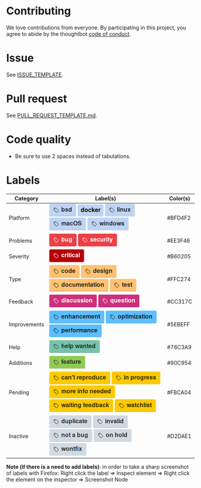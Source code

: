 # Contributing

We love contributions from everyone.
By participating in this project,
you agree to abide by the thoughtbot [code of conduct].

[code of conduct]: https://thoughtbot.com/open-source-code-of-conduct

# Issue

See [ISSUE_TEMPLATE](ISSUE_TEMPLATE).

# Pull request

See [PULL_REQUEST_TEMPLATE.md](PULL_REQUEST_TEMPLATE.md).

# Code quality

- Be sure to use 2 spaces instead of tabulations.

# Labels

| Category     | Label(s)                                                                                                                                                          | Color(s) |
| ------------ | ----------------------------------------------------------------------------------------------------------------------------------------------------------------- | -------- |
| Platform     | ![](labels/bsd.png) ![](labels/docker.png) ![](labels/linux.png) ![](labels/macOS.png) ![](labels/windows.png)                                                    | #BFD4F2  |
| Problems     | ![](labels/bug.png) ![](labels/security.png)                                                                                                                      | #EE3F46  |
| Severity     | ![](labels/critical.png)                                                                                                                                          | #B60205  |
| Type         | ![](labels/code.png) ![](labels/design.png) ![](labels/documentation.png) ![](labels/test.png)                                                                    | #FFC274  |
| Feedback     | ![](labels/discussion.png) ![](labels/question.png)                                                                                                               | #CC317C  |
| Improvements | ![](labels/enhancement.png) ![](labels/optimization.png) ![](labels/performance.png)                                                                              | #5EBEFF  |
| Help         | ![](labels/help%20wanted.png)                                                                                                                                     | #76C3A9  |
| Additions    | ![](labels/feature.png)                                                                                                                                           | #90C954  |
| Pending      | ![](labels/can't%20reproduce.png) ![](labels/in%20progress.png) ![](labels/more%20info%20needed.png) ![](labels/waiting%20feedback.png) ![](labels/watchlist.png) | #FBCA04  |
| Inactive     | ![](labels/duplicate.png) ![](labels/invalid.png) ![](labels/not%20a%20bug.png) ![](labels/on%20hold.png) ![](labels/wontfix.png)                                 | #D2DAE1  |

**Note (if there is a need to add labels)**: in order to take a sharp screenshot of labels with Firefox: Right click the label => Inspect element => Right click the element on the inspector => Screenshot Node
